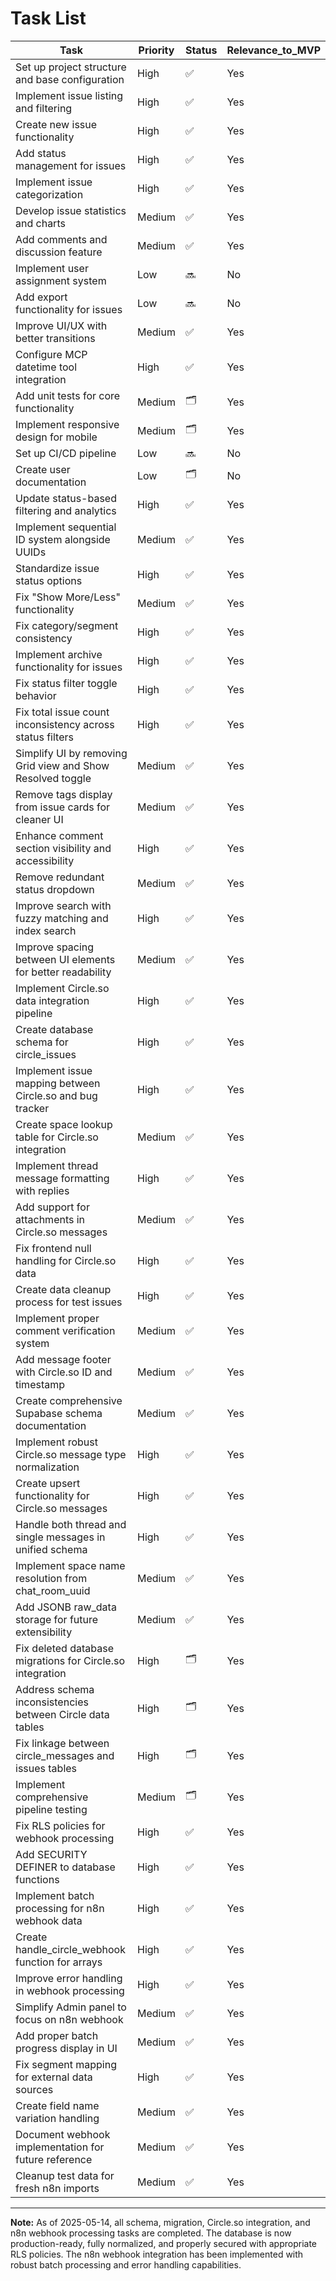 # Task List

| Task | Priority | Status | Relevance_to_MVP |
|------|----------|--------|------------------|
| Set up project structure and base configuration | High | ✅ | Yes |
| Implement issue listing and filtering | High | ✅ | Yes |
| Create new issue functionality | High | ✅ | Yes |
| Add status management for issues | High | ✅ | Yes |
| Implement issue categorization | High | ✅ | Yes |
| Develop issue statistics and charts | Medium | ✅ | Yes |
| Add comments and discussion feature | Medium | ✅ | Yes |
| Implement user assignment system | Low | 🔜 | No |
| Add export functionality for issues | Low | 🔜 | No |
| Improve UI/UX with better transitions | Medium | ✅ | Yes |
| Configure MCP datetime tool integration | High | ✅ | Yes |
| Add unit tests for core functionality | Medium | 🗂️ | Yes |
| Implement responsive design for mobile | Medium | 🗂️ | Yes |
| Set up CI/CD pipeline | Low | 🔜 | No |
| Create user documentation | Low | 🗂️ | No |
| Update status-based filtering and analytics | High | ✅ | Yes |
| Implement sequential ID system alongside UUIDs | Medium | ✅ | Yes |
| Standardize issue status options | High | ✅ | Yes |
| Fix "Show More/Less" functionality | Medium | ✅ | Yes |
| Fix category/segment consistency | High | ✅ | Yes |
| Implement archive functionality for issues | High | ✅ | Yes |
| Fix status filter toggle behavior | High | ✅ | Yes |
| Fix total issue count inconsistency across status filters | High | ✅ | Yes |
| Simplify UI by removing Grid view and Show Resolved toggle | Medium | ✅ | Yes |
| Remove tags display from issue cards for cleaner UI | Medium | ✅ | Yes |
| Enhance comment section visibility and accessibility | High | ✅ | Yes |
| Remove redundant status dropdown | Medium | ✅ | Yes |
| Improve search with fuzzy matching and index search | High | ✅ | Yes |
| Improve spacing between UI elements for better readability | Medium | ✅ | Yes |
| Implement Circle.so data integration pipeline | High | ✅ | Yes |
| Create database schema for circle_issues | High | ✅ | Yes |
| Implement issue mapping between Circle.so and bug tracker | High | ✅ | Yes |
| Create space lookup table for Circle.so integration | Medium | ✅ | Yes |
| Implement thread message formatting with replies | High | ✅ | Yes |
| Add support for attachments in Circle.so messages | Medium | ✅ | Yes |
| Fix frontend null handling for Circle.so data | High | ✅ | Yes |
| Create data cleanup process for test issues | High | ✅ | Yes |
| Implement proper comment verification system | Medium | ✅ | Yes |
| Add message footer with Circle.so ID and timestamp | Medium | ✅ | Yes |
| Create comprehensive Supabase schema documentation | Medium | ✅ | Yes |
| Implement robust Circle.so message type normalization | High | ✅ | Yes |
| Create upsert functionality for Circle.so messages | High | ✅ | Yes |
| Handle both thread and single messages in unified schema | High | ✅ | Yes |
| Implement space name resolution from chat_room_uuid | Medium | ✅ | Yes |
| Add JSONB raw_data storage for future extensibility | Medium | ✅ | Yes |
| Fix deleted database migrations for Circle.so integration | High | 🗂️ | Yes |
| Address schema inconsistencies between Circle data tables | High | 🗂️ | Yes |
| Fix linkage between circle_messages and issues tables | High | 🗂️ | Yes |
| Implement comprehensive pipeline testing | Medium | 🗂️ | Yes |
| Fix RLS policies for webhook processing | High | ✅ | Yes |
| Add SECURITY DEFINER to database functions | High | ✅ | Yes |
| Implement batch processing for n8n webhook data | High | ✅ | Yes |
| Create handle_circle_webhook function for arrays | High | ✅ | Yes |
| Improve error handling in webhook processing | High | ✅ | Yes |
| Simplify Admin panel to focus on n8n webhook | Medium | ✅ | Yes |
| Add proper batch progress display in UI | Medium | ✅ | Yes |
| Fix segment mapping for external data sources | High | ✅ | Yes |
| Create field name variation handling | Medium | ✅ | Yes |
| Document webhook implementation for future reference | Medium | ✅ | Yes |
| Cleanup test data for fresh n8n imports | Medium | ✅ | Yes |

---

**Note:** As of 2025-05-14, all schema, migration, Circle.so integration, and n8n webhook processing tasks are completed. The database is now production-ready, fully normalized, and properly secured with appropriate RLS policies. The n8n webhook integration has been implemented with robust batch processing and error handling capabilities. 